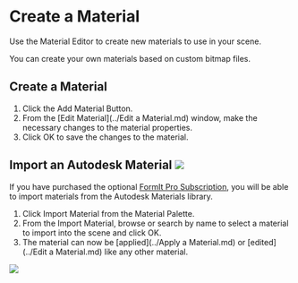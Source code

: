 # Create a Material

Use the Material Editor to create new materials to use in your scene.

You can create your own materials based on custom bitmap files.

## Create a Material

1. Click the Add Material Button.
2. From the [Edit Material](../Edit a Material.md) window, make the necessary changes to the material properties.
3. Click OK to save the changes to the material.

## Import an Autodesk Material ![](Images/GUID-04CB861E-010B-491D-8CA1-699C79100979-low.png)

If you have purchased the optional [FormIt Pro Subscription](http://www.autodesk.com/products/formit-360/try-buy), you will be able to import materials from the Autodesk Materials library.

1. Click Import Material from the Material Palette.
2. From the Import Material, browse or search by name to select a material to import into the scene and click OK.
3. The material can now be [applied](../Apply a Material.md) or [edited](../Edit a Material.md) like any other material.

![](Images/GUID-11B4AA4F-C534-48DA-AAA8-292D07E366F3-low.jpg)

